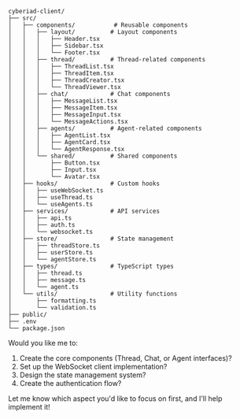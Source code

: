```
cyberiad-client/
├── src/
│   ├── components/           # Reusable components
│   │   ├── layout/          # Layout components
│   │   │   ├── Header.tsx
│   │   │   ├── Sidebar.tsx
│   │   │   └── Footer.tsx
│   │   ├── thread/          # Thread-related components
│   │   │   ├── ThreadList.tsx
│   │   │   ├── ThreadItem.tsx
│   │   │   ├── ThreadCreator.tsx
│   │   │   └── ThreadViewer.tsx
│   │   ├── chat/            # Chat components
│   │   │   ├── MessageList.tsx
│   │   │   ├── MessageItem.tsx
│   │   │   ├── MessageInput.tsx
│   │   │   └── MessageActions.tsx
│   │   ├── agents/          # Agent-related components
│   │   │   ├── AgentList.tsx
│   │   │   ├── AgentCard.tsx
│   │   │   └── AgentResponse.tsx
│   │   └── shared/          # Shared components
│   │       ├── Button.tsx
│   │       ├── Input.tsx
│   │       └── Avatar.tsx
│   ├── hooks/               # Custom hooks
│   │   ├── useWebSocket.ts
│   │   ├── useThread.ts
│   │   └── useAgents.ts
│   ├── services/            # API services
│   │   ├── api.ts
│   │   ├── auth.ts
│   │   └── websocket.ts
│   ├── store/               # State management
│   │   ├── threadStore.ts
│   │   ├── userStore.ts
│   │   └── agentStore.ts
│   ├── types/               # TypeScript types
│   │   ├── thread.ts
│   │   ├── message.ts
│   │   └── agent.ts
│   └── utils/               # Utility functions
│       ├── formatting.ts
│       └── validation.ts
├── public/
├── .env
└── package.json
```

Would you like me to:
1. Create the core components (Thread, Chat, or Agent interfaces)?
2. Set up the WebSocket client implementation?
3. Design the state management system?
4. Create the authentication flow?

Let me know which aspect you'd like to focus on first, and I'll help implement it!

